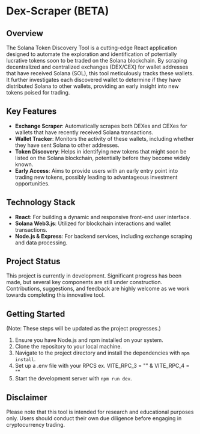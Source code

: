 # Dex-Scraper (BETA)

## Overview

The Solana Token Discovery Tool is a cutting-edge React application designed to automate the exploration and identification of potentially lucrative tokens soon to be traded on the Solana blockchain. By scraping decentralized and centralized exchanges (DEX/CEX) for wallet addresses that have received Solana (SOL), this tool meticulously tracks these wallets. It further investigates each discovered wallet to determine if they have distributed Solana to other wallets, providing an early insight into new tokens poised for trading.

## Key Features

- **Exchange Scraper**: Automatically scrapes both DEXes and CEXes for wallets that have recently received Solana transactions.
- **Wallet Tracker**: Monitors the activity of these wallets, including whether they have sent Solana to other addresses.
- **Token Discovery**: Helps in identifying new tokens that might soon be listed on the Solana blockchain, potentially before they become widely known.
- **Early Access**: Aims to provide users with an early entry point into trading new tokens, possibly leading to advantageous investment opportunities.

## Technology Stack

- **React**: For building a dynamic and responsive front-end user interface.
- **Solana Web3.js**: Utilized for blockchain interactions and wallet transactions.
- **Node.js & Express**: For backend services, including exchange scraping and data processing.

## Project Status

This project is currently in development. Significant progress has been made, but several key components are still under construction. Contributions, suggestions, and feedback are highly welcome as we work towards completing this innovative tool.

## Getting Started

(Note: These steps will be updated as the project progresses.)

1. Ensure you have Node.js and npm installed on your system.
2. Clone the repository to your local machine.
3. Navigate to the project directory and install the dependencies with `npm install`.
4. Set up a .env file with your RPCS ex. VITE_RPC_3 = "" & VITE_RPC_4 = ""
5. Start the development server with `npm run dev`.


## Disclaimer

Please note that this tool is intended for research and educational purposes only. Users should conduct their own due diligence before engaging in cryptocurrency trading.
